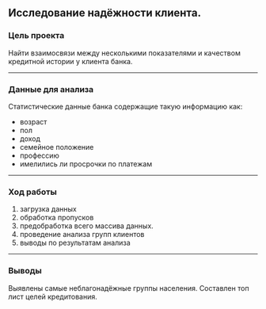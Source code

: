## Исследование надёжности клиента.

### Цель проекта

Найти взаимосвязи между несколькими показателями и качеством кредитной истории у клиента банка.
***
### Данные для анализа
Статистические данные банка содержащие такую информацию как:
* возраст
* пол 
* доход
* семейное положение
* профессию
* имелились ли просрочки по платежам

***
### Ход работы
1. загрузка данных
2. обработка пропусков
3. предобработка всего массива данных.
4. проведение анализа групп клиентов
5. выводы по результатам анализа

***
### Выводы
Выявлены самые неблагонадёжные группы населения.
Составлен топ лист целей кредитования.

